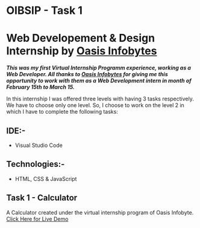 # OIBSIP - Task 1
# Web Developement & Design Internship by [Oasis Infobytes](https://oasisinfobyte.com)

**_This was my first Virtual Internship Programm experience, working as a Web Developer. All thanks to [Oasis Infobytes](https://oasisinfobyte.com) for giving me this opportunity to work with them as a Web Development intern in month of February 15th to March 15._**

In this internship I was offered three levels with having 3 tasks respectively. We have to choose only one level. So, I choose to work on the level 2 in which I have to complete the following tasks:

## IDE:-

- Visual Studio Code

## Technologies:-

- HTML, CSS & JavaScript

## Task 1 - Calculator

A Calculator created under the virtual internship program of Oasis Infobyte.<br>
[Click Here for Live Demo](https://kavinkumar-ar.github.io/OIBSIP-Task1/)
